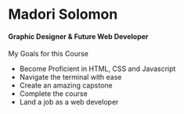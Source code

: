 # Madori Solomon

#### Graphic Designer & Future Web Developer

My Goals for this Course
- Become Proficient in HTML, CSS and Javascript
- Navigate the terminal with ease
- Create an amazing capstone
- Complete the course
- Land a job as a web developer
